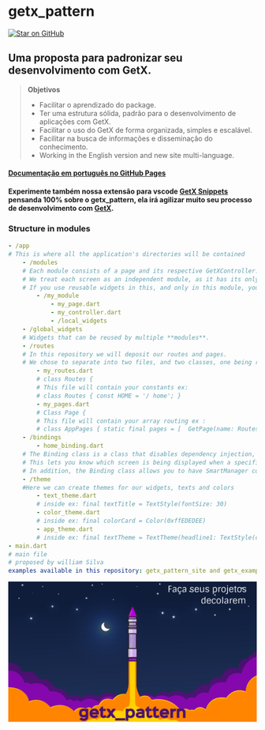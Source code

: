 # getx_pattern
[![Star on GitHub](https://img.shields.io/github/stars/kauemurakami/getx_pattern.svg?style=flat&logo=github&colorB=deeppink&label=stars)](https://github.com/kauemurakami/getx_pattern)  
## Uma proposta para padronizar seu desenvolvimento com GetX.  

>**Objetivos**  
> - Facilitar o aprendizado do package.  
> - Ter uma estrutura sólida, padrão para o desenvolvimento de aplicações com GetX.  
> - Facilitar o uso do GetX de forma organizada, simples e escalável.  
> - Facilitar na busca de informações e disseminação do conhecimento.  
> - Working in the English version and new site multi-language.  
  
#### [Documentação em português no GitHub Pages](https://kauemurakami.github.io/getx_pattern/)  
#### Experimente também nossa extensão para vscode [GetX Snippets](https://marketplace.visualstudio.com/items?itemName=get-snippets.get-snippets) pensanda 100% sobre o **getx_pattern**, ela irá agilizar muito seu processo de desenvolvimento com [GetX](https://pub.dev/packages/get).

### Structure in modules
```yaml
- /app  
# This is where all the application's directories will be contained  
    - /modules
    # Each module consists of a page and its respective GetXController.  
    # We treat each screen as an independent module, as it has its only controller.  
    # If you use reusable widgets in this, and only in this module, you can choose to add a folder for them.  
        - /my_module
            - my_page.dart
            - my_controller.dart
            - /local_widgets
    - /global_widgets 
    # Widgets that can be reused by multiple **modules**.  
    - /routes
    # In this repository we will deposit our routes and pages.  
    # We chose to separate into two files, and two classes, one being routes.dart, containing its constant routes and the other for routing.  
        - my_routes.dart
        # class Routes {
        # This file will contain your constants ex:  
        # class Routes { const HOME = '/ home'; }  
        - my_pages.dart
        # Class Page {
        # This file will contain your array routing ex :  
        # class AppPages { static final pages = [  GetPage(name: Routes.HOME, page:()=> HomePage()) ];  
    - /bindings
        - home_binding.dart
    # The Binding class is a class that disables dependency injection, while "binding" routes to the state manager and the dependency manager. 
    # This lets you know which screen is being displayed when a specific controller is used and knows where and how to dispose of it. 
    # In addition, the Binding class allows you to have SmartManager configuration control. You can configure how dependencies to be organized and remove a route from the stack, or when the widget that is used for disposition, or none of them.  
    - /theme
    #Here we can create themes for our widgets, texts and colors
        - text_theme.dart  
        # inside ex: final textTitle = TextStyle(fontSize: 30)  
        - color_theme.dart  
        # inside ex: final colorCard = Color(0xffEDEDEE)  
        - app_theme.dart  
        # inside ex: final textTheme = TextTheme(headline1: TextStyle(color: colorCard))  
- main.dart  
# main file
# proposed by william Silva 
examples available in this repository: getx_pattern_site and getx_example
```

![](images/rocket.png)

